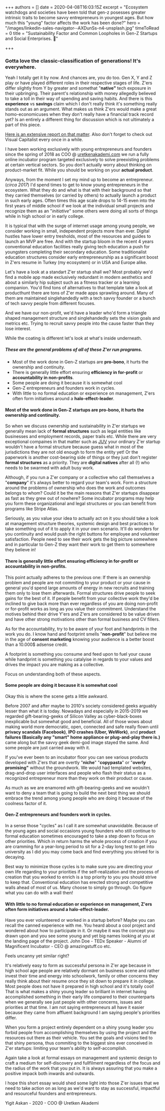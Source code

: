+++
authors = []
date = 2020-04-08T16:03:15Z
excerpt = "Ecosystem watchdogs and societies have been told that gen-z posesses greater intrinsic traits to become savvy entrepreneurs in youngest ages. But how much this \"young\" factor affects the work has been done?"
hero = "/images/linkedin-sales-navigator--AXDunSs-n4-unsplash.jpg"
timeToRead = 0
title = "Sustainability Factor and Common Loopholes in Gen-Z Startups and Social Enterprises. 🏢️"

+++
### Gotta love the classic-classification of generations! It's everywhere.

Yeah I totally get it by now. And chances are, you do too. Gen X, Y and Z play or have played different roles in their respective stages of life. Z'ers differ slightly from Y by greater and somethat "**native"** tech exposure in their upbringing. Their parent's relationship with money allegedly believed to take a toll in their way of spending and saving habits. And there is this **experience** vs **savings** claim which I don't really think it's something really stands out as an argument. What makes us think Z'ers would make a great homo-economicuses when they don't really have a financial track record yet? Is an entirely a different thing for discussion which is not ultimately a part of this piece.

[Here is an extensive report on that matter](https://www.visualcapitalist.com/meet-generation-z-the-newest-member-to-the-workforce/). Also don't forget to check out Visual Capitalist every once in a while.

I have been working exclusively with young entrepreneurs and founders since the spring of 2018 as COO @ [uretkenakademi.com](https://uretkenakademi.com) we run a fully online incubator program targeted exclusively to solve preexisting problems at certain vertical sectors. So you don't actually worry about thinking on product-market fit. While you should be working on your **actual product**.

Anyways, from the moment I set my mind up to become an entrepreneur. (_circa 2017_) I'd spend times to get to know young entrepreneurs in the ecosystem. What they do and what is that with their background so that they carried themselves (or carried by others) to actually launch a product in such early ages. Often times this age scale drops to 14-15 even into the first years of middle school if we look at the individual small projects and recognize them as an "_initiative_" some others were doing all sorts of things while in high school or in early college.

It is typical that with the surge of internet usage among young people, we consider working in small, independent projects more than ever. Digital hustles have lower entry tresholds, most of the resources and guides to launch an MVP are free. And with the startup bloom in the recent 4 years conventional education facilities really giving tech education a push for youngsters completing their secondary education. Some traditionalist education structures consider early entrepreneurship as a significant boost in Z'ers resume in Turkey (my ecosystem) or in USA and Europe alike.

Let's have a look at a standart Z'er startup shall we? Most probably we'd find a mobile app made exclusively redundant in modern aesthetics and about a similarly hip subject such as a fitness tracker or a learning companion. You'd find tons of alternatives to that template take a look at producthunt there are tons of Z'er made apps sprawling around. Many of them are maintained singlehandedly with a tech savvy founder or a bunch of tech savvy people from different focuses.

And we have our non-profit, we'd have a leader who'd form a triangle shaped management structure and singlehandedly sets the vision goals and metrics etc. Trying to recruit savvy people into the cause faster than they lose interest.

While the coating is different let's look at what's inside underneath.

##### These are the general problems of all of these Z'er run programs.

* Most of the work done in Gen-Z startups are **pro-bono**, it hurts the ownership and continuity.
* There is generally little effort ensuring **efficiency in for-profit** or **accountability in non-profits**.
* Some people are doing it because it is somewhat cool
* Gen-Z entrepreneurs and founders work in cycles.
* With little to no formal education or experience on management, Z'ers often form initiatives around a **halo-effect-leader**.

#### Most of the work done in Gen-Z startups are **pro-bono**, it hurts the ownership and continuity.

So when we discuss ownership and sustainability in Z'er startups we generally mean lack of **formal structures** such as legal entities like businesses and employment records, paper trails etc. While there are very exceptional compaines in that matter such as [JUV](https://juvconsulting.com) your ordinary Z'er startup wouldn't have a formal structure because guess what in most of the jurisdictions they are not old enough to form the entity yet! Or the paperwork is another cost-bearing side of things or they just don't register **formal structures** as a priority. They are **digital natives** after all (!) who needs to be swarmed with adult busy work.

Although, if you run a Z'er company or a collective who call themselves a "**company**" it's always better to regard your team's work. Form a structure around the problems of ownership who does the work and outcomes belongs to whom? Could it be the main reasons that Z'er startups disappear as fast as they grew out of nowhere? Some incubator programs may help you form these organizational and legal structures or you can benefit from programs like Stripe Atlas.

Seriously, as you value your idea to actually act on it you should take a look at management structure theories, systemic design and best practices to take something out of it to apply it in your own scenario. It'll do wonders for you continuity and would push the right buttons for employee and volunteer satisfaction. People need to see their work gets the big picture somewhere and in particular to Gen-Z they want their work to get them to somewhere they believe in!

#### There is generally little effort ensuring **efficiency in for-profit** or **accountability in non-profits**.

This point actually adheres to the previous one: If there is an ownership problem and people are not commiting to your product or your cause in general you'd spend large amounts of energy in new recruits and training them only to lose them afterwards. Formal structures drive people to seek gains for the best of it. If people benefit from your collective work they'd be inclined to give back more than ever regardless of you are doing non-profit or for-profit works as long as you value their commitment. Understand the motives behind their drive Y'ers and Z'ers are considered to be value driven and have other strong motivations other than formal business and CV fillers.

As for the accountability, try to be aware of your foot and handprints in the work you do. I know hand and footprint smells "**non-profit**" but believe me in the age of **consent marketing** knowing your audience is a better boost than a 10.000$ adsense credit.

A footprint is something you consume and feed upon to fuel your cause while handprint is something you catalyise in regards to your values and drives the impact you are making as a collective.

Focus on understanding both of these aspects.

#### Some people are doing it because it is somewhat cool

Okay this is where the scene gets a little awkward.

Before 2007 and after maybe to 2010's society considered geeks arguably lesser than what it is today. Nowadays and especially in 2015-2019 we regarded gift-bearing-geeks of Silicon Valley as cyber-black-boxes inexplicable but somewhat good and beneficial. All of those wows about making world more democratic, open, connected and safe really flown until **privacy scandals (Facebook)**, **IPO crashes (Uber, WeWork)**, and **product failures (Basically any "smart" home appliance or plug-and-play there is.)** came along but the savvy geek demi-god image stayed the same. And some people are just carried away with it.

If you've ever been to an incubator floor you can see various products developed with Z'ers that are overtly "**niche**" "**copypasta**" or "**overly promising"** without the groundwork. We would had templated websites, drag-and-drop user interfaces and people who flash their status as a recognized entrepreneur more than they work on their product or cause.

As much as we are enamored with gift-bearing-geeks and we wouldn't want to deny a team that is going to build the next best thing we should embrace the trend among young people who are doing it because of the coolness factor of it.

#### Gen-Z entrepreneurs and founders work in cycles.

In a sense those "cycles" as I call it are somewhat unavoidable. Because of the young ages and social occasions young founders who still continue to formal education sometimes encouraged to take a step down to focus on other priorities. Which in return harms the whole process of creation if you are cramming for a year-long period to sit for a 2-day long test to get into university as I did you may come back and find everything you strived for is decaying.

Best way to minimize those cycles is to make sure you are directing your own life regarding to your priorities if the self-realization and the process of creation that you worked to enrich is a top priority to you you should strive to keep that. Conventional education has erected strong and competitive walls ahead of most of us. Many choose to simply go through. Go figure what you can do with a wall then!

#### With little to no formal education or experience on management, Z'ers often form initiatives around a **halo-effect-leader**.

Have you ever volunteered or worked in a startup before? Maybe you can recall the canned experience with me. You heard about a cool project and wondered about how to participate in it. Or maybe it was the concept you drawn upon and you see some young and yet big names looking at you at the landing page of the project. John Doe - TEDx Speaker - Alumni of Magnificent Incubator - CEO @ amazingstuff.co etc.

Feels uncanny yet similar right?

It's relatively easy to form as successful persona in Z'er age because in high school age people are relatively dormant on business scene and rather invest their time and energy into schoolwork, family or other concerns they really think about their resume once they sit down to prepare it in college. Most people does not have it prepared in high school and it's totally cool! That is what makes a shiny young leader so brilliant in internet having accomplished something in their early life compared to their counterparts when we generally see just people with other concerns, issues and priorities at that time. I am not saying entrepreneurs all have it easier because they came from affluent background I am saying people's priorities differ.

When you form a project entirely dependent on a shiny young leader you forbid people from accomplishing themselves by using the project and the resources out there as their vehicle. You set the goals and visions tied to that shiny persona, thus commiting to the biggest sins ever conceived in Z'er startups: limiting your team's ability to self-accomplish.

Again take a look at formal essays on management and systemic design to craft a medium for self-discovery and fullfilment regardless of the focus and the radius of the work that you put in. It is always assuring that you make a positive impack both inwards and outwards.

I hope this short essay would shed some light into those Z'er issues that we need to take action on as long as we'd want to stay as successful, impactful and resourceful founders and entrepreneurs.

Yigit Askan - 2020 - COO @ Uretken Akademi